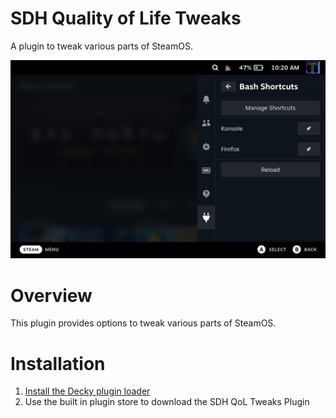 # SDH Quality of Life Tweaks

A plugin to tweak various parts of SteamOS.


![Main View](./assets/thumbnail.png)



# Overview
This plugin provides options to tweak various parts of SteamOS.

# Installation
1. [Install the Decky plugin loader](https://github.com/SteamDeckHomebrew/decky-loader#installation)
2. Use the built in plugin store to download the SDH QoL Tweaks Plugin